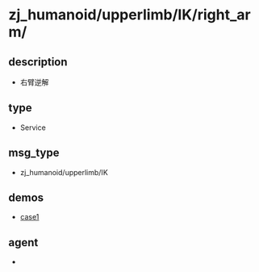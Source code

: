 ﻿
# zj_humanoid/upperlimb/IK/right_arm/

## description
- 右臂逆解


## type
- Service

## msg_type
- zj_humanoid/upperlimb/IK

## demos
- [case1](./case1.yaml)


## agent
- 



